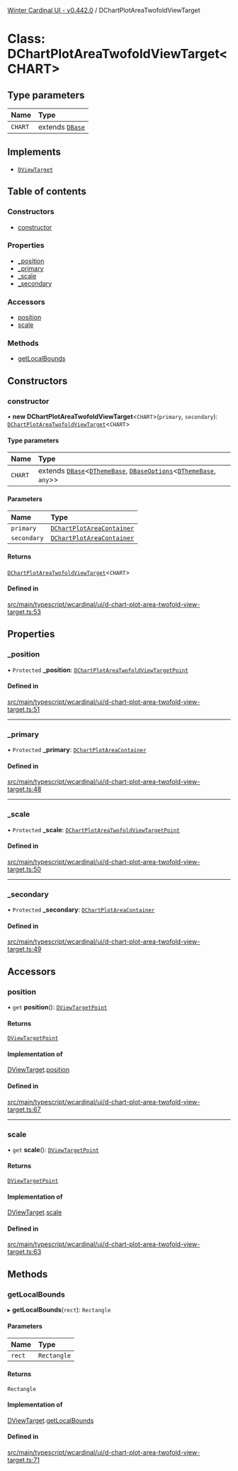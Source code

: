 [Winter Cardinal UI - v0.442.0](../index.md) / DChartPlotAreaTwofoldViewTarget

# Class: DChartPlotAreaTwofoldViewTarget\<CHART\>

## Type parameters

| Name | Type |
| :------ | :------ |
| `CHART` | extends [`DBase`](DBase.md) |

## Implements

- [`DViewTarget`](../interfaces/DViewTarget.md)

## Table of contents

### Constructors

- [constructor](DChartPlotAreaTwofoldViewTarget.md#constructor)

### Properties

- [\_position](DChartPlotAreaTwofoldViewTarget.md#_position)
- [\_primary](DChartPlotAreaTwofoldViewTarget.md#_primary)
- [\_scale](DChartPlotAreaTwofoldViewTarget.md#_scale)
- [\_secondary](DChartPlotAreaTwofoldViewTarget.md#_secondary)

### Accessors

- [position](DChartPlotAreaTwofoldViewTarget.md#position)
- [scale](DChartPlotAreaTwofoldViewTarget.md#scale)

### Methods

- [getLocalBounds](DChartPlotAreaTwofoldViewTarget.md#getlocalbounds)

## Constructors

### constructor

• **new DChartPlotAreaTwofoldViewTarget**\<`CHART`\>(`primary`, `secondary`): [`DChartPlotAreaTwofoldViewTarget`](DChartPlotAreaTwofoldViewTarget.md)\<`CHART`\>

#### Type parameters

| Name | Type |
| :------ | :------ |
| `CHART` | extends [`DBase`](DBase.md)\<[`DThemeBase`](../interfaces/DThemeBase.md), [`DBaseOptions`](../interfaces/DBaseOptions.md)\<[`DThemeBase`](../interfaces/DThemeBase.md), `any`\>\> |

#### Parameters

| Name | Type |
| :------ | :------ |
| `primary` | [`DChartPlotAreaContainer`](DChartPlotAreaContainer.md) |
| `secondary` | [`DChartPlotAreaContainer`](DChartPlotAreaContainer.md) |

#### Returns

[`DChartPlotAreaTwofoldViewTarget`](DChartPlotAreaTwofoldViewTarget.md)\<`CHART`\>

#### Defined in

[src/main/typescript/wcardinal/ui/d-chart-plot-area-twofold-view-target.ts:53](https://github.com/winter-cardinal/winter-cardinal-ui/blob/v0.442.0/src/main/typescript/wcardinal/ui/d-chart-plot-area-twofold-view-target.ts#L53)

## Properties

### \_position

• `Protected` **\_position**: [`DChartPlotAreaTwofoldViewTargetPoint`](DChartPlotAreaTwofoldViewTargetPoint.md)

#### Defined in

[src/main/typescript/wcardinal/ui/d-chart-plot-area-twofold-view-target.ts:51](https://github.com/winter-cardinal/winter-cardinal-ui/blob/v0.442.0/src/main/typescript/wcardinal/ui/d-chart-plot-area-twofold-view-target.ts#L51)

___

### \_primary

• `Protected` **\_primary**: [`DChartPlotAreaContainer`](DChartPlotAreaContainer.md)

#### Defined in

[src/main/typescript/wcardinal/ui/d-chart-plot-area-twofold-view-target.ts:48](https://github.com/winter-cardinal/winter-cardinal-ui/blob/v0.442.0/src/main/typescript/wcardinal/ui/d-chart-plot-area-twofold-view-target.ts#L48)

___

### \_scale

• `Protected` **\_scale**: [`DChartPlotAreaTwofoldViewTargetPoint`](DChartPlotAreaTwofoldViewTargetPoint.md)

#### Defined in

[src/main/typescript/wcardinal/ui/d-chart-plot-area-twofold-view-target.ts:50](https://github.com/winter-cardinal/winter-cardinal-ui/blob/v0.442.0/src/main/typescript/wcardinal/ui/d-chart-plot-area-twofold-view-target.ts#L50)

___

### \_secondary

• `Protected` **\_secondary**: [`DChartPlotAreaContainer`](DChartPlotAreaContainer.md)

#### Defined in

[src/main/typescript/wcardinal/ui/d-chart-plot-area-twofold-view-target.ts:49](https://github.com/winter-cardinal/winter-cardinal-ui/blob/v0.442.0/src/main/typescript/wcardinal/ui/d-chart-plot-area-twofold-view-target.ts#L49)

## Accessors

### position

• `get` **position**(): [`DViewTargetPoint`](../interfaces/DViewTargetPoint.md)

#### Returns

[`DViewTargetPoint`](../interfaces/DViewTargetPoint.md)

#### Implementation of

[DViewTarget](../interfaces/DViewTarget.md).[position](../interfaces/DViewTarget.md#position)

#### Defined in

[src/main/typescript/wcardinal/ui/d-chart-plot-area-twofold-view-target.ts:67](https://github.com/winter-cardinal/winter-cardinal-ui/blob/v0.442.0/src/main/typescript/wcardinal/ui/d-chart-plot-area-twofold-view-target.ts#L67)

___

### scale

• `get` **scale**(): [`DViewTargetPoint`](../interfaces/DViewTargetPoint.md)

#### Returns

[`DViewTargetPoint`](../interfaces/DViewTargetPoint.md)

#### Implementation of

[DViewTarget](../interfaces/DViewTarget.md).[scale](../interfaces/DViewTarget.md#scale)

#### Defined in

[src/main/typescript/wcardinal/ui/d-chart-plot-area-twofold-view-target.ts:63](https://github.com/winter-cardinal/winter-cardinal-ui/blob/v0.442.0/src/main/typescript/wcardinal/ui/d-chart-plot-area-twofold-view-target.ts#L63)

## Methods

### getLocalBounds

▸ **getLocalBounds**(`rect`): `Rectangle`

#### Parameters

| Name | Type |
| :------ | :------ |
| `rect` | `Rectangle` |

#### Returns

`Rectangle`

#### Implementation of

[DViewTarget](../interfaces/DViewTarget.md).[getLocalBounds](../interfaces/DViewTarget.md#getlocalbounds)

#### Defined in

[src/main/typescript/wcardinal/ui/d-chart-plot-area-twofold-view-target.ts:71](https://github.com/winter-cardinal/winter-cardinal-ui/blob/v0.442.0/src/main/typescript/wcardinal/ui/d-chart-plot-area-twofold-view-target.ts#L71)
